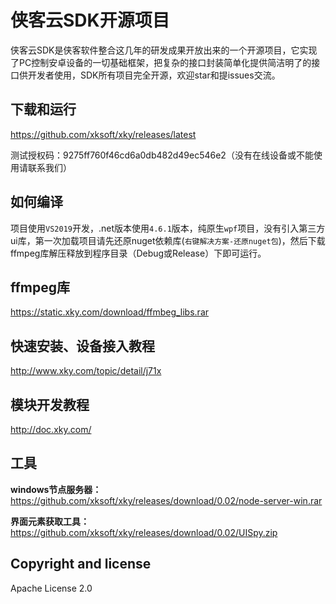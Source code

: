 # 侠客云SDK开源项目
侠客云SDK是侠客软件整合这几年的研发成果开放出来的一个开源项目，它实现了PC控制安卓设备的一切基础框架，把复杂的接口封装简单化提供简洁明了的接口供开发者使用，SDK所有项目完全开源，欢迎star和提issues交流。

## 下载和运行
https://github.com/xksoft/xky/releases/latest


测试授权码：9275ff760f46cd6a0db482d49ec546e2（没有在线设备或不能使用请联系我们）


## 如何编译
  
项目使用`VS2019`开发，.net版本使用`4.6.1`版本，纯原生`wpf`项目，没有引入第三方ui库，第一次加载项目请先还原nuget依赖库(`右键解决方案-还原nuget包`)，然后下载ffmpeg库解压释放到程序目录（Debug或Release）下即可运行。


## ffmpeg库
https://static.xky.com/download/ffmbeg_libs.rar


## 快速安装、设备接入教程
http://www.xky.com/topic/detail/j71x


## 模块开发教程
http://doc.xky.com/


## 工具

**windows节点服务器：** https://github.com/xksoft/xky/releases/download/0.02/node-server-win.rar

**界面元素获取工具：** https://github.com/xksoft/xky/releases/download/0.02/UISpy.zip


## Copyright and license

Apache License 2.0
